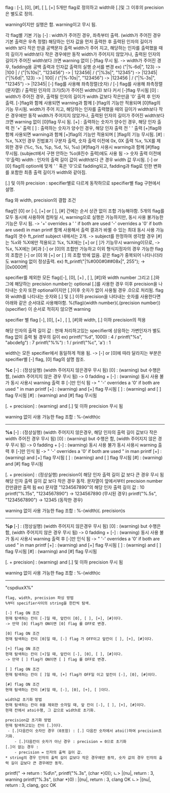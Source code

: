 flag : [-], [0], [#], [ ], [+]
5개만 flag로 정의하고 width와 [.]및 그 이후의 precision은 별도로 정의.

warning이지만 실행은 함.
warning이고 무시 됨.

각 flag별 기본 기능
[-] :	width가 주어진 경우, 좌측부터 출력. (width가 주어진 경우 기본 출력은 우측 정렬)
		해당하는 인자 값을 먼저 출력한 후 출력된 인자의 길이가 width 보다 작은 만큼 공백문자 출력
		width가 주어 지고, 해당하는 인자를 출력했을 때의 길이가 width보다 작은 경우에만 동작
		width가 주어지지 않았거나, 출력된 인자의 길이가 주어진 width보다 크면 warning 없이 [-]flag 무시 됨.
		-> width가 주어진 경우, fadding용 공백 출력과 인자값 출력의 실행 순서를 변경
		ex)	("|%-6d|", 123) ->	|100   |	/ ("|%10s|", "123456")  ->	|    123456|	/ ("|%3s|", "12345")  ->	|12345|
			("|%6d|", 123)  ->	|   100|	/ ("|%-10s|", "123456") ->	|123456    |	/ ("|%-3s|", "12345") ->	|12345|
			 [-] flag를 사용해 좌측정렬(숫자)	/ [-] flag를 사용해 좌측정렬(문자열)			/ 출력된 인자의 크기(5)가 주어진 width(3) 보다 커서 [-]flag 무시됨
[0] : width가 주어진 경우, 출력될 인자의 길이가 width 값보다 작은만큼 '0' 출력 후 인자 출력.
		[-]flag와 함께 사용되면 warning과 함께 [-]flag의 기능만 적용되며 [0]flag의 기능 무시됨.
		width가 주어 지고, 해당하는 인자를 출력했을 때의 길이가 width보다 작은 경우에만 동작
		width가 주어지지 않았거나, 출력된 인자의 길이가 주어진 width보다 크면 warning 없이 [0]flag 무시 됨.
[+] : 출력하는 숫자가 양수인 경우, 해당 인자 출력 전 '+' 출력
[ ] : 출력하는 숫자가 양수인 경우, 해당 인자 출력 전 ' ' 출력
		 [+]flag와 함께 사용되면 warning과 함께 [+]flag의 기능만 적용되며 [ ]flag의 기능 무시됨.
[#] : %x, %X인 경우 진법표기 구분자 출력, 숫자 출력 이전에 0x, 0X 출력
		 %x, %X를 제외한 경우 (%c, %s, %p, %d, %i, %u) [#]flag가 사용시 warning과 함께 [#]flag 무시됨.
		(subject에서 구현 안하는 %o(8진수 출력)에도 사용 됨 -> 숫자 출력 이전에 '0'출력)
width : 인자의 출력 길이 값이 width보다 큰 경우 width 값 무시됨.
			[-] or [0] flag의 option에 맞게 ' ' 혹은 '0'으로 fadding되고, fadding과 flag로 인한 변화를 포함한 최종 출력 길이가 width와 같아짐.
			

[.] 및 이하 precision : specifier별로 다르게 동작하므로 specifier별 flag 구현에서 설명.



flag 와 width, precision의 결합 조건

flag인 [0] or [-], [+] or [ ], [#] 간에는 순서 상관 없이 조합 가능해야함.
5개의 flag를 모두 동시에 사용하여 컴파일 시, warning으로 실행은 가능하지만, 동시 사용 불가능한 기능은 무시 됨.
->	'+' overrides a ' ' if both are used
		'-' overrides a '0' if both are used) in man printf
함께 사용해서 출력 결과가 바뀔 수 있는 최대 동시 사용 가능 flag의 갯수 ft_printf subject 내에서는 2개.
-> subject를 한정하여 생각할 경우 [#]는 %x와 %X에만 적용되고 %x, %X에는 [+] or [ ]가 기능무시 warning이므로,
-> %x, %X에는 [#]과 [-] or [0]의 조합만 가능하고 이외 형식지정자의 경우 가능한 flag의 조합은 [-] or [0] 와 [+] or [ ] 의 조합 밖에 없음.
같은 flag가 중복되어 나타나더라도 warning 없이 정상출력. ex) ft_printf("|%#000#0##08x|", 255"); -> |0x0000ff|

specifier를 제외한 모든 flag([-], [0], [+] , [ ], [#])와 width number 그리고 [.]와 그에 해당하는 precision number는 optional
[.]를 사용한 경우 이후 precision을 나타내는 숫자 또한 optional이지만 [.]이후 숫자가 없이 사용될 경우 .0으로 처리됨.
flag와 width를 나타내는 숫자와 [.] 및 [.] 이하 precision을 나타내는 숫자를 사용한다면 아래와 같은 순서대로 사용해야함.
%(flag)(width number)(.(precision number))(specifier) 이 순서로 적히지 않으면 warning



 specifier 별 flag [-], [0], [+] , [ ], [#]와 width, [.] 이하 precision의 적용

해당 인자의 출력 길이 값 : 현재 처리하고있는 specifier에 상응하는 가변인자가 별도 flag 없이 출력 될 경우의 길이
ex)	printf("%d", 1000) : 4	/	printf("%s", "abcdefg") : 7
		printf("%%") : 1		/	printf("%c", 'a') : 1

width는 모든 specifier에서 동일하게 적용 됨.
-> [-] or [0]에 따라 달라지는 부분은 specifier별 [-] flag, [0] flag의 설명 참조.

____________________%c____________________
[-] : (정상실행) (width 주어지지 않은경우 무시 됨)
[0] : (warning)  but 수행은 함, (width 주어지지 않은 경우 무시 됨) -> 0 fadding
		 + [-] : (warning) 동시 사용 불가 동시 사용시 warning 출력 후 [-]만 인식 됨
			-> " '-' overrides a '0' if both are used " in man printf
[+] : (warning) and [+] flag 무시됨 
[ ] : (warning) and [ ] flag 무시됨 
[#] : (warning) and [#] flag 무시됨 

[. + precision] : (warning) and [.] 및 이하 precision 무시 됨

warning 없이 사용 가능한 flag 조합 : %-(width)c
__________________________________________

____________________%s____________________
[-] : (정상실행) (width 주어지지 않은경우, 해당 인자의 출력 길이 값보다 작은 width 주어진 경우 무시 됨)
[0] : (warning) but 수행은 함, (width 주어지지 않은 경우 무시 됨) -> 0 fadding
		 + [-] : (warning) 동시 사용 불가 동시 사용시 warning 출력 후 [-]만 인식 됨
			-> " '-' overrides a '0' if both are used " in man printf
[+] : (warning) and [+] flag 무시됨
[ ] : (warning) and [ ] flag 무시됨
[#] : (warning) and [#] flag 무시됨

[. + precision] : (정상실행) precision이 해당 인자 출력 길이 값 보다 큰 경우 무시 됨
					해당 인자 출력 길이 값 보다 작은 경우 동작. 문자열이 앞에서부터 precision number 칸만큼만 출력 됨
					ex)	문자열 "1234567890"의 해당 인자 출력 길이 값 : 10
						printf("%.15s", "1234567890") -> 1234567890 (무시된 경우)
						printf("%.5s", "1234567890") -> 12345 (동작한 경우)

warning 없이 사용 가능한 flag 조합 : %-(width)(. precision)s
__________________________________________

____________________%p____________________
[-] : (정상실행) (width 주어지지 않은경우 무시 됨)
[0] : (warning)  but 수행은 함, (width 주어지지 않은 경우 무시 됨) -> 0 fadding
		 + [-] : (warning) 동시 사용 불가 동시 사용시 warning 출력 후 [-]만 인식 됨
			-> " '-' overrides a '0' if both are used " in man printf
[+] : (warning) and [+] flag 무시됨 
[ ] : (warning) and [ ] flag 무시됨 
[#] : (warning) and [#] flag 무시됨 

[. + precision] : (warning) and [.] 및 이하 precision 무시 됨

warning 없이 사용 가능한 flag 조합 : %-(width)c
__________________________________________

"cspdiuxX%"

	flag, width, precision 파싱 방법
	%부터 specifier사이의 string을 한칸씩 탐색.

	[-] flag ON 조건
	현재 탐색하는 칸이 [-]일 때, 앞칸이 [0], [ ], [+], [#]이다.
	-> 만약 [0] flag가 ON이면 [0] flag 를 OFF로 변경.

	[0] flag ON 조건
	현재 탐색하는 칸이 [0]일 때, [-] flag 가 OFF이고 앞칸이 [ ], [+], [#]이다.

	[+] flag ON 조건
	현재 탐색하는 칸이 [+]일 때, 앞칸이 [-], [0], [ ], [#]이다.
	-> 만약 [ ] flag가 ON이면 [ ] flag 를 OFF로 변경.

	[ ] flag ON 조건
	현재 탐색하는 칸이 [ ]일 때, [+] flag가 OFF일 이고 앞칸이 [-], [0], [#]이다.

	[#] flag ON 조건
	현재 탐색하는 칸이 [#]일 때, [-], [0], [+], [ ]이다.

	width값 초기화 방법
	현재 탐색하는 칸이 0을 제외한 숫자일 때, 앞 칸이 [-], [ ], [+], [#]이다.
	현재 칸에서 atoi수행, 그 값으로 width로 초기화.

	precision값 초기화 방법
	현재 탐색하고있는 칸이 [.]이다.
	 - [.]다음칸이 숫자인 경우 (0포함) : [.] 다음칸 숫자에서 atoi()하여 precision초기화.
		- [.]다음칸이 숫자가 아닌 경우 : precision = 0으로 초기화
	[.]이 없는 경우 : 
		- precision = 인자의 출력 길이 값.
	* string의 경우 인자의 출력 길이 값보다 작은 경우에만 동작, 숫자 값의 경우 인자의 출력 길이 값보다 큰 경우에만 동작.


printf(" -> return : %d\n", printf("%.3s", (char *)0));
ㄴ> |(nu|, return : 3, warning
printf("%.3s", (char *)0) :  |(nu|, return : 3, clang OK
ㄴ> |(nu|, return : 3, clang, gcc OK 